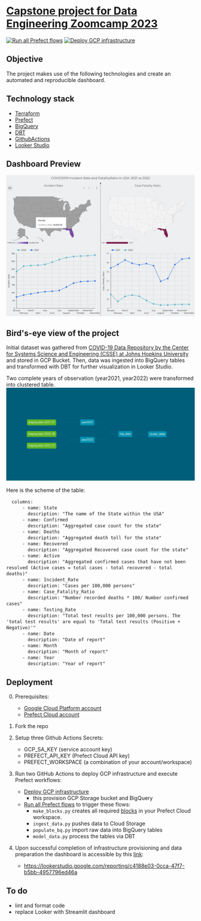 # [Capstone project for Data Engineering Zoomcamp 2023]('https://github.com/DataTalksClub/data-engineering-zoomcamp')

[![Run all Prefect flows](https://github.com/biomlds/dez-capstone-project-2023/actions/workflows/run_prefect_all_flows.yaml/badge.svg?branch=master)](https://github.com/biomlds/dez-capstone-project-2023/actions/workflows/run_prefect_all_flows.yaml)
[![Deploy GCP infrastructure](https://github.com/biomlds/dez-capstone-project-2023/actions/workflows/run_terraform.yaml/badge.svg?branch=master)](https://github.com/biomlds/dez-capstone-project-2023/actions/workflows/run_terraform.yaml)

## Objective
The project makes use of the following technologies and create an automated and reproducible dashboard.

## Technology stack
- [Terraform](https://www.terraform.io/)
- [Prefect](https://www.prefect.io/)
- [BigQuery](https://cloud.google.com/bigquery)
- [DBT](https://www.getdbt.com/)
- [GithubActions](https://docs.github.com/en/actions)
- [Looker Studio](https://lookerstudio.google.com/navigation/reporting)

## Dashboard Preview
![Screenshot](Screenshot.jpg)

## Bird's-eye view of the project

Initial dataset was gathered from [COVID-19 Data Repository by the Center for Systems Science and Engineering (CSSE) at Johns Hopkins University](https://github.com/CSSEGISandData/COVID-19/tree/master/csse_covid_19_data) and stored in GCP Bucket. Then, data was ingested into BigQuery tables and transformed with DBT for further visualization in Looker Studio.

Two complete years of observation (year2021, year2022) were transformed into clustered table.
![Dbt dag](dbt-dag.png)

Here is the scheme of the table:
```
  columns:
      - name: State
        description: "The name of the State within the USA"
      - name: Confirmed
        description: "Aggregated case count for the state"
      - name: Deaths
        description: "Aggregated death toll for the state"
      - name: Recovered
        description: "Aggregated Recovered case count for the state"
      - name: Active
        description: "Aggregated confirmed cases that have not been resolved (Active cases = total cases - total recovered - total deaths)"
      - name: Incident_Rate
        description: "Cases per 100,000 persons"
      - name: Case_Fatality_Ratio
        description: "Number recorded deaths * 100/ Number confirmed cases"
      - name: Testing_Rate
        description: "Total test results per 100,000 persons. The 'total test results' are equal to 'Total test results (Positive + Negative)'"
      - name: Date
        description: "Date of report"
      - name: Month
        description: "Month of report"
      - name: Year
        description: "Year of report"
```

## Deployment
0. Prerequisites:
    - [Google Cloud Platform account](https://cloud.google.com/)
    - [Prefect Cloud account](https://prefect.cloud)

1. Fork the repo  
2. Setup three Github Actions Secrets:
    - GCP_SA_KEY (service account key)
    - PREFECT_API_KEY (Prefect Cloud API key)
    - PREFECT_WORKSPACE (a combination of your account/workspace)
    
3. Run two GitHub Actions to deploy GCP infrastructure and execute Prefect workflows:
    - [Deploy GCP infrastructure](https://github.com/biomlds/dez-capstone-project-2023/actions/workflows/run_terraform.yaml)
      - this provision GCP Storage bucket and BigQuery
    - [Run all Prefect flows](https://github.com/biomlds/dez-capstone-project-2023/actions/workflows/run_prefect_all_flows.yaml) to trigger these flows:
      - `make_blocks.py` creates all required [blocks](https://docs.prefect.io/latest/concepts/blocks/) in your Prefect Cloud workspace.
      - `ingest_data.py` pushes data to Cloud Storage
      - `populate_bq.py` import raw data into BigQuery tables
      - `model_data.py` process the tables via DBT

5. Upon successful completion of infrastructure provisioning and data preparation the dashboard is accessible by this [link](https://lookerstudio.google.com/reporting/c4188e03-0cca-47f7-b5bb-4957796ed46a):
    - https://lookerstudio.google.com/reporting/c4188e03-0cca-47f7-b5bb-4957796ed46a


## To do
- lint and format code
- replace Looker with Streamlit dashboard
